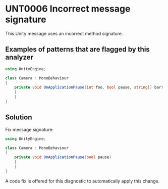 # UNT0006 Incorrect message signature

This Unity message uses an incorrect method signature.

## Examples of patterns that are flagged by this analyzer

```csharp
using UnityEngine;

class Camera : MonoBehaviour
{
    private void OnApplicationPause(int foo, bool pause, string[] bar)
    {
    }
}
```

## Solution

Fix message signature:

```csharp
using UnityEngine;

class Camera : MonoBehaviour
{
    private void OnApplicationPause(bool pause)
    {
    }
}
```

A code fix is offered for this diagnostic to automatically apply this change.